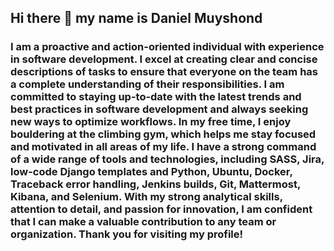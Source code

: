 ## Hi there 👋 my name is Daniel Muyshond

### I am a proactive and action-oriented individual with experience in software development. I excel at creating clear and concise descriptions of tasks to ensure that everyone on the team has a complete understanding of their responsibilities. I am committed to staying up-to-date with the latest trends and best practices in software development and always seeking new ways to optimize workflows. In my free time, I enjoy bouldering at the climbing gym, which helps me stay focused and motivated in all areas of my life. I have a strong command of a wide range of tools and technologies, including SASS, Jira, low-code Django templates and Python, Ubuntu, Docker, Traceback error handling, Jenkins builds, Git, Mattermost, Kibana, and Selenium. With my strong analytical skills, attention to detail, and passion for innovation, I am confident that I can make a valuable contribution to any team or organization. Thank you for visiting my profile!

<!--
**dmshd/dmshd** is a ✨ _special_ ✨ repository because its `README.md` (this file) appears on your GitHub profile.

Here are some ideas to get you started:

- 🔭 I’m currently working on ...
- 🌱 I’m currently learning ...
- 👯 I’m looking to collaborate on ...
- 🤔 I’m looking for help with ...
- 💬 Ask me about ...
- 📫 How to reach me: ...
- 😄 Pronouns: ...
- ⚡ Fun fact: ...
-->
